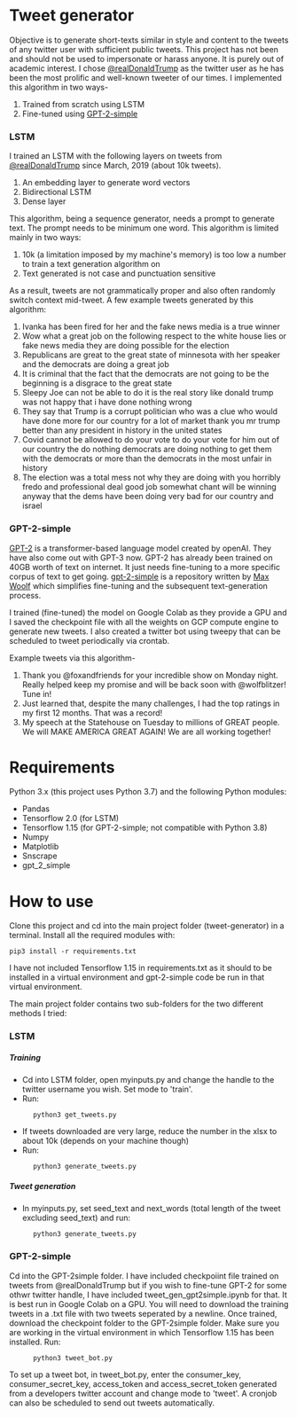 # Tweet generator 
Objective is to generate short-texts similar in style and content to the tweets of any twitter user with sufficient public tweets. This project has not been and should not be used to impersonate or harass anyone. It is purely out of academic interest. I chose [@realDonaldTrump](https://twitter.com/realDonaldTrump?s=20) as the twitter user as he has been the most prolific and well-known tweeter of our times. 
I implemented this algorithm in two ways-
1. Trained from scratch using LSTM
2. Fine-tuned using [GPT-2-simple](https://github.com/minimaxir/gpt-2-simple)

### LSTM
I trained an LSTM with the following layers on tweets from [@realDonaldTrump](https://twitter.com/realDonaldTrump?s=20) since March, 2019 (about 10k tweets). 
1. An embedding layer to generate word vectors
2. Bidirectional LSTM
3. Dense layer 

This algorithm, being a sequence generator, needs a prompt to generate text. The prompt needs to be minimum one word. This algorithm is limited mainly in two ways:
1. 10k (a limitation imposed by my machine's memory) is too low a number to train a text generation algorithm on 
2. Text generated is not case and punctuation sensitive

As a result, tweets are not grammatically proper and also often randomly switch context mid-tweet. A few example tweets generated by this algorithm:
1. Ivanka has been fired for her and the fake news media is a true winner
2. Wow what a great job on the following respect to the white house lies or fake news media they are doing possible for the election
3. Republicans are great to the great state of minnesota with her speaker and the democrats are doing a great job
4. It is criminal that the fact that the democrats are not going to be the beginning is a disgrace to the great state
5. Sleepy Joe can not be able to do it is the real story like donald trump was not happy that i have done nothing wrong
6. They say that Trump is a corrupt politician who was a clue who would have done more for our country for a lot of market thank you mr trump better than any president in history in the united states 
7. Covid cannot be allowed to do your vote to do your vote for him out of our country the do nothing democrats are doing nothing to get them with the democrats or more than the democrats in the most unfair in history
8. The election was a total mess not why they are doing with you horribly fredo and professional deal good job somewhat chant will be winning anyway that the dems have been doing very bad for our country and israel

### GPT-2-simple
[GPT-2](https://openai.com/blog/better-language-models/) is a transformer-based language model created by openAI. They have also come out with GPT-3 now. GPT-2 has already been trained on 40GB worth of text on internet. It just needs fine-tuning to a more specific corpus of text to get going. [gpt-2-simple](https://github.com/minimaxir/gpt-2-simple) is a repository written by [Max Woolf](https://github.com/minimaxir) which simplifies fine-tuning and the subsequent text-generation process.

I trained (fine-tuned) the model on Google Colab as they provide a GPU and I saved the checkpoint file with all the weights on GCP compute engine to generate new tweets. I also created a twitter bot using tweepy that can be scheduled to tweet periodically via crontab.

Example tweets via this algorithm-
1. Thank you @foxandfriends for your incredible show on Monday night. Really helped keep my promise and will be back soon with @wolfblitzer! Tune in!
2. Just learned that, despite the many challenges, I had the top ratings in my first 12 months. That was a record!
3. My speech at the Statehouse on Tuesday to millions of GREAT people. We will MAKE AMERICA GREAT AGAIN! We are all working together!

# Requirements
Python 3.x (this project uses Python 3.7) and the following Python modules:
* Pandas
* Tensorflow 2.0 (for LSTM)
* Tensorflow 1.15 (for GPT-2-simple; not compatible with Python 3.8)
* Numpy
* Matplotlib
* Snscrape
* gpt_2_simple

# How to use
Clone this project and cd into the main project folder (tweet-generator) in a terminal. Install all the required modules with:
```
pip3 install -r requirements.txt
```
I have not included Tensorflow 1.15 in requirements.txt as it should to be installed in a virtual environment and gpt-2-simple code be run in that virtual environment.

The main project folder contains two sub-folders for the two different methods I tried:

### LSTM
##### Training
- Cd into LSTM folder, open myinputs.py and change the handle to the twitter username you wish. Set mode to 'train'. 
- Run:
```
      python3 get_tweets.py
```
- If tweets downloaded are very large, reduce the number in the xlsx to about 10k (depends on your machine though) 
- Run:
```
      python3 generate_tweets.py
```
##### Tweet generation
- In myinputs.py, set seed_text and next_words (total length of the tweet excluding seed_text) and run:
```
      python3 generate_tweets.py
```

### GPT-2-simple
Cd into the GPT-2simple folder. I have included checkpoiint file trained on tweets from @realDonaldTrump but if you wish to fine-tune GPT-2 for some othwr twitter handle, I have included tweet_gen_gpt2simple.ipynb for that. It is best run in Google Colab on a GPU. You will need to download the training tweets in a .txt file with two tweets seperated by a newline. Once trained, download the checkpoint folder to the GPT-2simple folder. Make sure you are working in the virtual environment in which Tensorflow 1.15 has been installed. Run:
```
      python3 tweet_bot.py
```
To set up a tweet bot, in tweet_bot.py, enter the consumer_key, consumer_secret_key, access_token and access_secret_token generated from a developers twitter account and change mode to 'tweet'. A cronjob can also be scheduled to send out tweets automatically. 
      
